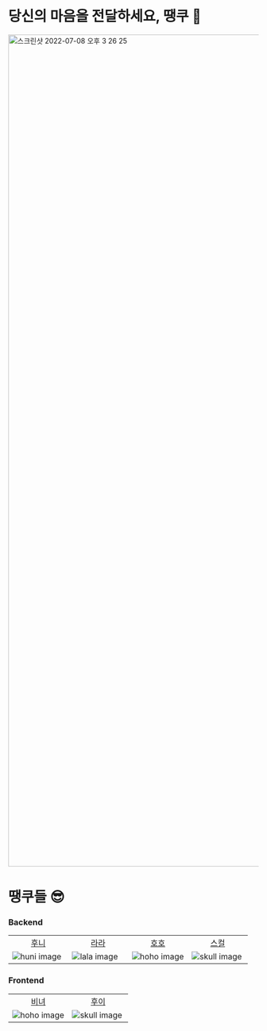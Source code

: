 # 당신의 마음을 전달하세요, 땡쿠 💌
<img width="1676" alt="스크린샷 2022-07-08 오후 3 26 25" src="https://user-images.githubusercontent.com/94965944/177930267-07911233-60b7-41ba-9ad6-0ae985521f57.png">

<br>

# 땡쿠들 😎

### Backend

 <table style="table-layout: fixed; word-break: break-all; width: auto; height: auto;">
    <colgroup>
        <col style="width: 25%">
        <col style="width: 25%">
        <col style="width: 25%">
        <col style="width: 25%">
    </colgroup>
    <tbody>
        <tr>
            <td style="text-align: center"><a href='https://github.com/jayjaehunchoi'>후니</a></td>
            <td style="text-align: center"><a href="https://github.com/sure-why-not">라라</a></td>
            <td style="text-align: center"><a href="https://github.com/yhh1056">호호</a></td>
            <td style="text-align: center"><a href="https://github.com/skullkim">스컬</a></td>
        </tr>
        <tr>
            <td><img src="https://github.com/jayjaehunchoi.png?size=130" alt="huni image"></td>
            <td><img src="https://github.com/sure-why-not.png?size=130" alt="lala image"></td>
            <td><img src="https://github.com/yhh1056.png?size=130" alt="hoho image"></td>
            <td><img src="https://github.com/skullkim.png?size=130" alt="skull image"></td>
        </tr>
    </tbody>
</table>

### Frontend
<table style="table-layout: fixed; word-break: break-all; width: auto; height: auto;">
    <colgroup>
        <col style="width: 50%">
        <col style="width: 50%">
    </colgroup>
    <tbody>
    <tr>
        <td style="text-align: center"><a href='https://github.com/KangYunHo1221'>비녀</a></td>
        <td style="text-align: center"><a href="https://github.com/kwannee">후이</a></td>
    </tr>
    <tr>
        <td><img src="https://github.com/KangYunHo1221.png?size=130" alt="hoho image"></td>
        <td><img src="https://github.com/kwannee.png?size=130" alt="skull image"></td>
    </tr>
    </tbody>
</table>